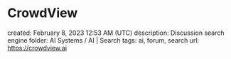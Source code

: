 # CrowdView

created: February 8, 2023 12:53 AM (UTC)
description: Discussion search engine
folder: AI Systems / AI | Search
tags: ai, forum, search
url: https://crowdview.ai